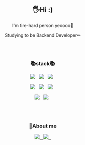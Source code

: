 
## <p align = "center">🖐Hi :)</p>    

<p align = "center">I'm tire-hard person yeoooo💪</p>    
 
<p align = "center">  Studying to be Backend Developer✏</p>    
<br>
<br>
  

### <p align = "center"> 📚stack📚</p>  

<p align = "center"> <img src="https://img.shields.io/badge/Java-4479A1?style=for-the-badge&logo=Java&logoColor=white"> &nbsp;
<img src="https://img.shields.io/badge/springboot-6DB33F?style=for-the-badge&logo=springboot&logoColor=white"> &nbsp;
<img src="https://img.shields.io/badge/mysql-4479A1?style=for-the-badge&logo=mysql&logoColor=white">  &nbsp;</p>  
<p align = "center"><img src="https://img.shields.io/badge/html5-E34F26?style=for-the-badge&logo=html5&logoColor=white"> &nbsp;
<img src="https://img.shields.io/badge/css3-E34F26?style=for-the-badge&logo=css3&logoColor=white"> &nbsp;
<img src="https://img.shields.io/badge/javascript-F7DF1E?style=for-the-badge&logo=javascript&logoColor=white"> &nbsp; </p>  
<p align = "center"><img src="https://img.shields.io/badge/python-3776AB?style=for-the-badge&logo=python&logoColor=white"> &nbsp;
<img src="https://img.shields.io/badge/flask-000000?style=for-the-badge&logo=flask&logoColor=white"> &nbsp; </p>  

<br>
<br>

### <p align = "center"> 🎈About me </p>
<p align = "center"><a href = "https://yeoooo.github.io"><img src="https://img.shields.io/badge/blog-181717?style=for-the-badge&logo=github&logoColor=white"> &nbsp;  
<img src="https://img.shields.io/badge/mail-EA4335?style=for-the-badge&logo=gmail&logoColor=white"> &nbsp;  </p>

<!-- <p align = "center">  
  
[![Hits](https://hits.seeyoufarm.com/api/count/incr/badge.svg?url=https%3A%2F%2Fgithub.com%2Fyeoooo&count_bg=%2379C83D&title_bg=%23555555&icon=github.svg&icon_color=%23E7E7E7&title=hits&edge_flat=false)](https://hits.seeyoufarm.com)  
  
[![yeoooo's GitHub stats](https://github-readme-stats.vercel.app/api?username=yeoooo)](https://github.com/yeoooo)  
  
</p>  
 -->


